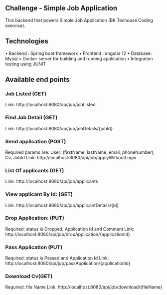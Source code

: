 ## Challenge - Simple Job Application
This backend that powers Simple Job Application (BK Techouse Coding exercise).
## Technologies
•	Backend : Spring boot framework 
•	Frontend : angular 12
•	Database: Mysql 
•	Docker server for building and running application
•	Integration testing using JUNIT
## Available end points
### Job Listed (GET)
Link: http://localhost:8080/api/job/jobListed
### Find Job Detail (GET)
Link: http://localhost:8080/api/job/jobDetails/{jobId}
### Send application (POST)
Required params are: 
User: (firstName, lastName, email, phoneNumber), Cv, JobId
Link: http://localhost:8080/api/job/applyWithoutLogin
### List Of applicants (GET)
Link: http://localhost:8080/api/job/applicants
### View applicant By Id: (GET)
Link: http://localhost:8080/api/job/applicantDetails/{id}
### Drop Application: (PUT)
Required: status is Dropped, Application Id and Comment
Link: http://localhost:8080/api/job/dropApplication/{applicationId}
### Pass Application (PUT)
Required: status is Passed and Application Id 
Link: http://localhost:8080/api/job/passApplication/{applicationId}
### Download Cv(GET)
Required: file Name
Link: http://localhost:8080/api/job/download/{fileName}

